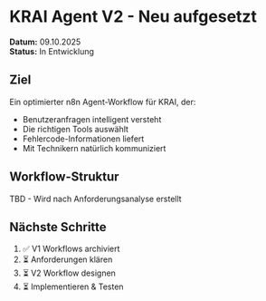 # KRAI Agent V2 - Neu aufgesetzt

**Datum:** 09.10.2025  
**Status:** In Entwicklung

## Ziel

Ein optimierter n8n Agent-Workflow für KRAI, der:
- Benutzeranfragen intelligent versteht
- Die richtigen Tools auswählt
- Fehlercode-Informationen liefert
- Mit Technikern natürlich kommuniziert

## Workflow-Struktur

TBD - Wird nach Anforderungsanalyse erstellt

## Nächste Schritte

1. ✅ V1 Workflows archiviert
2. ⏳ Anforderungen klären
3. ⏳ V2 Workflow designen
4. ⏳ Implementieren & Testen
